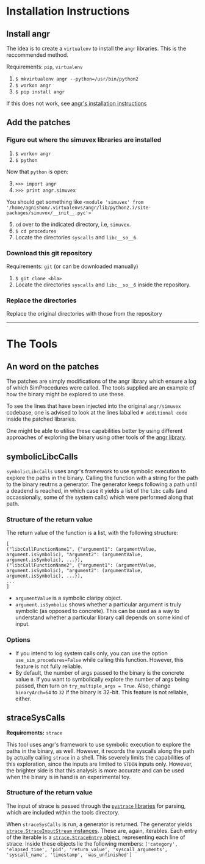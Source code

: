 # Installation Instructions

## Install angr

The idea is to create a `virtualenv` to install the `angr` libraries. This is the reccommended method.

Requirements: `pip`, `virtualenv`

1. `$ mkvirtualenv angr --python=/usr/bin/python2`
2. `$ workon angr`
3. `$ pip install angr`

If this does not work, see [angr's installation instructions](http://angr.io/install.html)

## Add the patches

### Figure out where the simuvex libraries are installed

1. `$ workon angr`
2. `$ python`

Now that `python` is open:

3. `>>> import angr`
4. `>>> print angr.simuvex`

You should get something like `<module 'simuvex' from '/home/agnishom/.virtualenvs/angr/lib/python2.7/site-packages/simuvex/__init__.pyc'>`

5. `cd` over to the indicated directory, i.e, `simuvex`.
6. `$ cd procedures`
7. Locate the directories `syscalls` and `libc__so__6`.

### Download this git repository

Requirements: `git` (or can be downloaded manually)

1. `$ git clone <bla>`
2. Locate the directories `syscalls` and `libc__so__6` inside the repository.

### Replace the directories

Replace the original directories with those from the repository

---

# The Tools

## An word on the patches

The patches are simply modifications of the angr library which ensure a log of which SimProcedures were called. The tools supplied are an example of how the binary might be explored to use these.

To see the lines that have been injected into the original `angr/simuvex` codebase, one is advised to look at the lines laballed `# additional code` inside the patched libraries.

One might be able to utilise these capabilities better by using different approaches of exploring the binary using other tools of the [angr library](https://docs.angr.io/docs/surveyors.html).

## symbolicLibcCalls

`symbolicLibcCalls` uses angr's framework to use symbolic execution to explore the paths in the binary. Calling the function with a string for the path to the binary reutrns a generator. The generator keeps following a path until a deadend is reached, in which case it yields a list of the `libc` calls (and occassionally, some of the system calls) which were performed along that path.

### Structure of the return value

The return value of the function is a list, with the following structure:

```
[
("libcCallFunctionName1", {"argument1": (argumentValue, argument.isSymbolic), "argument2": (argumentValue, argument.isSymbolic), ...}),
("libcCallFunctionName2", {"argument1": (argumentValue, argument.isSymbolic), "argument2": (argumentValue, argument.isSymbolic), ...}),
...
]
```

* `argumentValue` is a symbolic claripy object.
* `argument.isSymbolic` shows whether a particular argument is truly symbolic (as opposed to concrete). This can be used as a way to understand whether a particular library call depends on some kind of input.

### Options

* If you intend to log system calls only, you can use the option `use_sim_procedures=False` while calling this function. However, this feature is not fully reliable.
* By default, the number of args passed to the binary is the concrete value `0`. If you want to symbolically explore the number of args being passed, then turn on `try_multiple_args = True`. Also, change `binaryArch=64` to `32` if the binary is 32-bit. This feature is not reliable, either.

## straceSysCalls

**Requirements:** `strace`

This tool uses angr's framework to use symbolic execution to explore the paths in the binary, as well. However, it records the syscalls along the path by actually calling `strace` in a shell. This severely limits the capabilities of this exploration, since the inputs are limited to `STDIN` inputs only. However, the brighter side is that this analysis is more accurate and can be used when the binary is in hand is an experimental toy.

### Structure of the return value

The input of strace is passed through the [`pystrace` libraries](https://github.com/dirtyharrycallahan/pystrace) for parsing, which are included within the tools directory.

When `straceSysCalls` is run, a generator is returned. The generator yields [`strace.StraceInputStream` instances](https://github.com/dirtyharrycallahan/pystrace/blob/master/strace.py#L148). These are, again, iterables. Each entry of the iterable is a [`strace.StraceEntry` object](https://github.com/dirtyharrycallahan/pystrace/blob/master/strace.py#L115), representing each line of strace. Inside these objects lie the following members:
`['category', 'elapsed_time', 'pid', 'return_value', 'syscall_arguments', 'syscall_name', 'timestamp', 'was_unfinished']`
